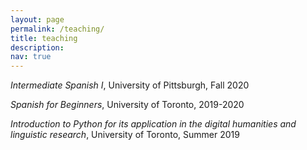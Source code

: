 ```yaml
---
layout: page
permalink: /teaching/
title: teaching
description:
nav: true
---
```


*Intermediate Spanish I*, University of Pittsburgh, Fall 2020

*Spanish for Beginners*, University of Toronto, 2019-2020

*Introduction to Python for its application in the digital humanities and linguistic research*, University of Toronto, Summer 2019
